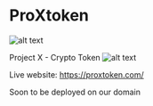 
# ProXtoken


![alt text](https://github.com/Benny902/ProXtoken/blob/main/media/projectXgifcut.gif?raw=true)


Project X - Crypto Token
![alt text](https://github.com/Benny902/ProXtoken/blob/main/media/prox55.png?raw=true)


Live website: https://proxtoken.com/

Soon to be deployed on our domain
